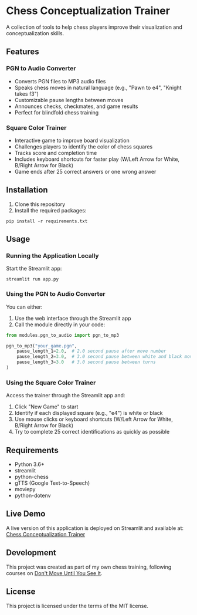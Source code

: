# Chess Conceptualization Trainer

A collection of tools to help chess players improve their visualization and conceptualization skills.

## Features

### PGN to Audio Converter
- Converts PGN files to MP3 audio files
- Speaks chess moves in natural language (e.g., "Pawn to e4", "Knight takes f3")
- Customizable pause lengths between moves
- Announces checks, checkmates, and game results
- Perfect for blindfold chess training

### Square Color Trainer
- Interactive game to improve board visualization
- Challenges players to identify the color of chess squares
- Tracks score and completion time
- Includes keyboard shortcuts for faster play (W/Left Arrow for White, B/Right Arrow for Black)
- Game ends after 25 correct answers or one wrong answer

## Installation

1. Clone this repository
2. Install the required packages:
```
pip install -r requirements.txt
```

## Usage

### Running the Application Locally

Start the Streamlit app:

```
streamlit run app.py
```

### Using the PGN to Audio Converter

You can either:
1. Use the web interface through the Streamlit app
2. Call the module directly in your code:

```python
from modules.pgn_to_audio import pgn_to_mp3

pgn_to_mp3("your_game.pgn", 
    pause_length_1=2.0,  # 2.0 second pause after move number
    pause_length_2=3.0,  # 3.0 second pause between white and black moves
    pause_length_3=3.0   # 3.0 second pause between turns
)
```

### Using the Square Color Trainer

Access the trainer through the Streamlit app and:
1. Click "New Game" to start
2. Identify if each displayed square (e.g., "e4") is white or black
3. Use mouse clicks or keyboard shortcuts (W/Left Arrow for White, B/Right Arrow for Black)
4. Try to complete 25 correct identifications as quickly as possible

## Requirements

- Python 3.6+
- streamlit
- python-chess
- gTTS (Google Text-to-Speech)
- moviepy
- python-dotenv 

## Live Demo

A live version of this application is deployed on Streamlit and available at:
[Chess Conceptualization Trainer](https://chess-conceptualization-trainer.streamlit.app/)

## Development

This project was created as part of my own chess training, following courses on [Don't Move Until You See It](https://dontmoveuntilyousee.it/).

## License

This project is licensed under the terms of the MIT license. 